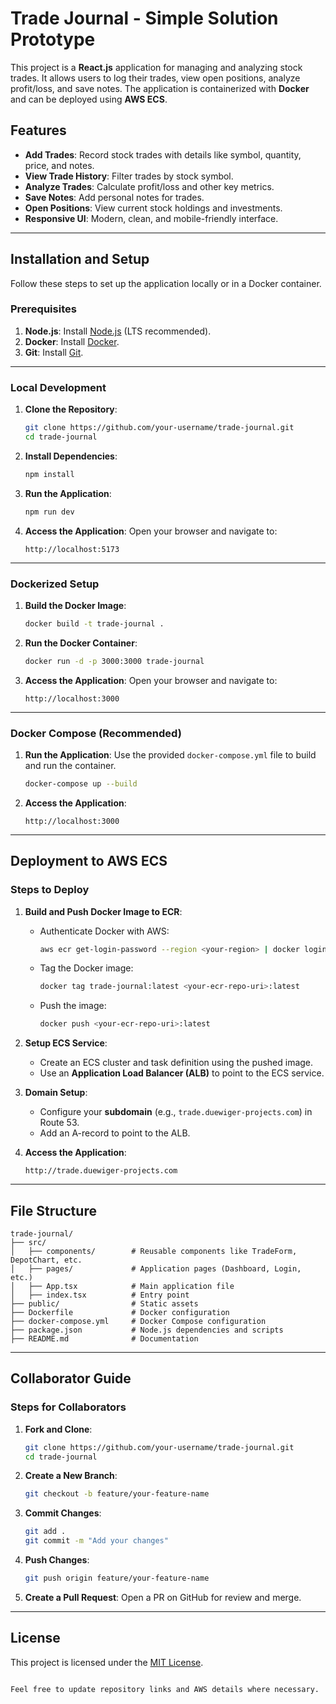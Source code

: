 # Trade Journal - Simple Solution Prototype

This project is a **React.js** application for managing and analyzing stock trades. It allows users to log their trades, view open positions, analyze profit/loss, and save notes. The application is containerized with **Docker** and can be deployed using **AWS ECS**.

## Features
- **Add Trades**: Record stock trades with details like symbol, quantity, price, and notes.
- **View Trade History**: Filter trades by stock symbol.
- **Analyze Trades**: Calculate profit/loss and other key metrics.
- **Save Notes**: Add personal notes for trades.
- **Open Positions**: View current stock holdings and investments.
- **Responsive UI**: Modern, clean, and mobile-friendly interface.

---

## Installation and Setup

Follow these steps to set up the application locally or in a Docker container.

### Prerequisites
1. **Node.js**: Install [Node.js](https://nodejs.org/) (LTS recommended).
2. **Docker**: Install [Docker](https://www.docker.com/).
3. **Git**: Install [Git](https://git-scm.com/).

---

### Local Development

1. **Clone the Repository**:
   ```bash
   git clone https://github.com/your-username/trade-journal.git
   cd trade-journal
   ```

2. **Install Dependencies**:
   ```bash
   npm install
   ```

3. **Run the Application**:
   ```bash
   npm run dev
   ```

4. **Access the Application**:
   Open your browser and navigate to:
   ```
   http://localhost:5173
   ```

---

### Dockerized Setup

1. **Build the Docker Image**:
   ```bash
   docker build -t trade-journal .
   ```

2. **Run the Docker Container**:
   ```bash
   docker run -d -p 3000:3000 trade-journal
   ```

3. **Access the Application**:
   Open your browser and navigate to:
   ```
   http://localhost:3000
   ```

---

### Docker Compose (Recommended)

1. **Run the Application**:
   Use the provided `docker-compose.yml` file to build and run the container.
   ```bash
   docker-compose up --build
   ```

2. **Access the Application**:
   ```
   http://localhost:3000
   ```

---

## Deployment to AWS ECS

### Steps to Deploy
1. **Build and Push Docker Image to ECR**:
   - Authenticate Docker with AWS:
     ```bash
     aws ecr get-login-password --region <your-region> | docker login --username AWS --password-stdin <your-account-id>.dkr.ecr.<your-region>.amazonaws.com
     ```
   - Tag the Docker image:
     ```bash
     docker tag trade-journal:latest <your-ecr-repo-uri>:latest
     ```
   - Push the image:
     ```bash
     docker push <your-ecr-repo-uri>:latest
     ```

2. **Setup ECS Service**:
   - Create an ECS cluster and task definition using the pushed image.
   - Use an **Application Load Balancer (ALB)** to point to the ECS service.

3. **Domain Setup**:
   - Configure your **subdomain** (e.g., `trade.duewiger-projects.com`) in Route 53.
   - Add an A-record to point to the ALB.

4. **Access the Application**:
   ```
   http://trade.duewiger-projects.com
   ```

---

## File Structure

```
trade-journal/
├── src/
│   ├── components/        # Reusable components like TradeForm, DepotChart, etc.
│   ├── pages/             # Application pages (Dashboard, Login, etc.)
│   ├── App.tsx            # Main application file
│   ├── index.tsx          # Entry point
├── public/                # Static assets
├── Dockerfile             # Docker configuration
├── docker-compose.yml     # Docker Compose configuration
├── package.json           # Node.js dependencies and scripts
├── README.md              # Documentation
```

---

## Collaborator Guide

### Steps for Collaborators

1. **Fork and Clone**:
   ```bash
   git clone https://github.com/your-username/trade-journal.git
   cd trade-journal
   ```

2. **Create a New Branch**:
   ```bash
   git checkout -b feature/your-feature-name
   ```

3. **Commit Changes**:
   ```bash
   git add .
   git commit -m "Add your changes"
   ```

4. **Push Changes**:
   ```bash
   git push origin feature/your-feature-name
   ```

5. **Create a Pull Request**:
   Open a PR on GitHub for review and merge.

---

## License

This project is licensed under the [MIT License](LICENSE).
``` 

Feel free to update repository links and AWS details where necessary.